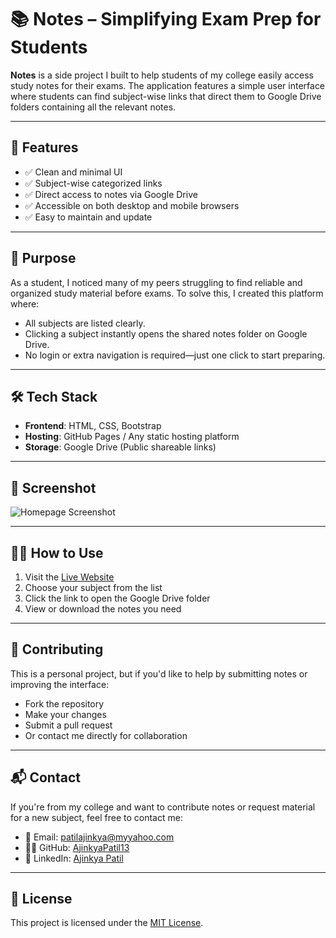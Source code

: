 
# 📚 Notes – Simplifying Exam Prep for Students

**Notes** is a side project I built to help students of my college easily access study notes for their exams. The application features a simple user interface where students can find subject-wise links that direct them to Google Drive folders containing all the relevant notes.

---

## 🚀 Features

- ✅ Clean and minimal UI  
- ✅ Subject-wise categorized links  
- ✅ Direct access to notes via Google Drive  
- ✅ Accessible on both desktop and mobile browsers  
- ✅ Easy to maintain and update

---

## 🎯 Purpose

As a student, I noticed many of my peers struggling to find reliable and organized study material before exams. To solve this, I created this platform where:

- All subjects are listed clearly.
- Clicking a subject instantly opens the shared notes folder on Google Drive.
- No login or extra navigation is required—just one click to start preparing.

---

## 🛠️ Tech Stack

- **Frontend**: HTML, CSS, Bootstrap  
- **Hosting**: GitHub Pages / Any static hosting platform  
- **Storage**: Google Drive (Public shareable links)

---

## 📸 Screenshot

<!-- Replace the link below with the actual screenshot link -->
![Homepage Screenshot](https://drive.google.com/uc?export=view&id=1QHEWoaP17qLS5PwBcDNeOXlcuuCv31_W)

---

## 🧑‍🏫 How to Use

1. Visit the [Live Website](https://ghrietnnotes.netlify.app/#) <!-- Replace with your actual link -->
2. Choose your subject from the list  
3. Click the link to open the Google Drive folder  
4. View or download the notes you need

---

## 🤝 Contributing

This is a personal project, but if you'd like to help by submitting notes or improving the interface:

- Fork the repository
- Make your changes
- Submit a pull request
- Or contact me directly for collaboration

---

## 📬 Contact

If you're from my college and want to contribute notes or request material for a new subject, feel free to contact me:

- 📧 Email: patilajinkya@myyahoo.com  
- 🧑‍💻 GitHub: [AjinkyaPatil13](https://github.com/AjinkyaPatil13)  
- 💬 LinkedIn: [Ajinkya Patil](https://www.linkedin.com/in/ajinkya-patil-11a0a32a6/)

---

## 📄 License

This project is licensed under the [MIT License](LICENSE).
